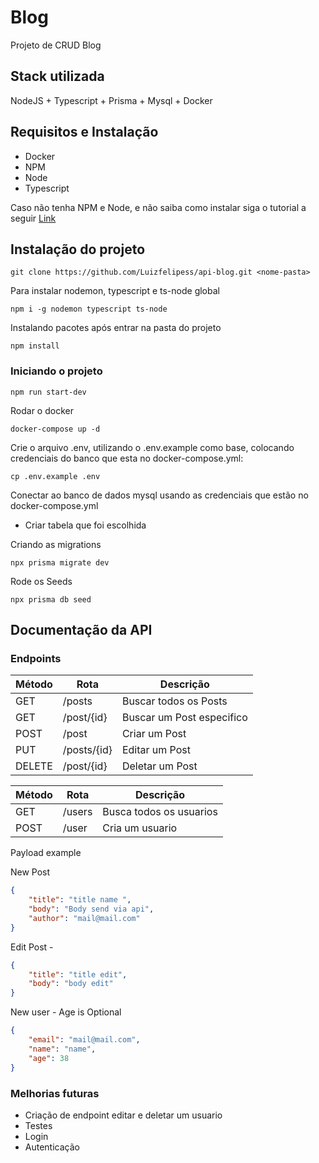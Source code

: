
# Blog
Projeto de CRUD Blog 



## Stack utilizada
NodeJS + Typescript + Prisma + Mysql + Docker



## Requisitos e Instalação

- Docker
- NPM
- Node
- Typescript

Caso não tenha NPM e Node, e não saiba como instalar siga o tutorial a seguir 
[Link](https://balta.io/blog/node-npm-instalacao-configuracao-e-primeiros-passos)

## Instalação do projeto

```
git clone https://github.com/Luizfelipess/api-blog.git <nome-pasta>
```

Para instalar nodemon, typescript e ts-node global
```
npm i -g nodemon typescript ts-node
```

Instalando pacotes após entrar na pasta do projeto
```
npm install
```

### Iniciando o projeto
```
npm run start-dev
```

Rodar o docker 
```
docker-compose up -d
```

Crie o arquivo .env, utilizando o .env.example como base, colocando credenciais do banco que esta no docker-compose.yml:
```
cp .env.example .env
```

Conectar ao banco de dados mysql usando as credenciais que estão no docker-compose.yml
- Criar tabela que foi escolhida

Criando as migrations 
```
npx prisma migrate dev
```

Rode os Seeds
```
npx prisma db seed
```

## Documentação da API

### Endpoints
| Método | Rota | Descrição |
| -------|-------|--------- |
| GET    | /posts      | Buscar todos os Posts|
| GET    | /post/{id} | Buscar um Post especifico|
| POST   | /post | Criar um Post|
| PUT    | /posts/{id} | Editar um Post|
| DELETE | /post/{id} | Deletar um Post|

|Método | Rota | Descrição|
| ------| ------| --------|
|GET    | /users| Busca todos os usuarios|
|POST   | /user| Cria um usuario| 

Payload example

New Post
```json
{
    "title": "title name ",
    "body": "Body send via api",
    "author": "mail@mail.com"
}
```
Edit Post - 
```json
{
    "title": "title edit",
    "body": "body edit"
}
```

New user - 
Age is Optional
```json
{
    "email": "mail@mail.com",
    "name": "name",
    "age": 38
}
```
### Melhorias futuras
- Criação de endpoint editar e deletar um usuario
- Testes
- Login
- Autenticação
